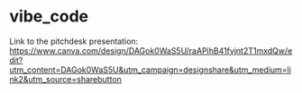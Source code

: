 # vibe_code
Link to the pitchdesk presentation: https://www.canva.com/design/DAGok0WaS5U/raAPihB41fvjnt2T1mxdQw/edit?utm_content=DAGok0WaS5U&utm_campaign=designshare&utm_medium=link2&utm_source=sharebutton
